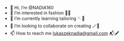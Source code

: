 - 👋 Hi, I’m @NADIA160
- 👀 I’m interested in fashion 👗🎀
- 🌱 I’m currently learning tailoring 🪡🧵
- 💞️ I’m looking to collaborate on creating 🪄🔮
- 📫 How to reach me lukaszeknadia@gmail.com 📬🖋

<!---
NADIA160/NADIA160 is a ✨ special ✨ repository because its `README.md` (this file) appears on your GitHub profile.
You can click the Preview link to take a look at your changes.
--->
